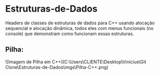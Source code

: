 # Estruturas-de-Dados
Headers de classes de estruturas de dados para C++ usando alocação sequencial e alocação dinâmica, todos eles com menus funcionais (no console) que demonstram como funcionam essas estruturas.

## Pilha:

![Imagem de Pilha em C++](C:\Users\CLIENTE\Desktop\Vinicius\Git Clone\Estruturas-de-Dados\imgs\Pilha-C++.png)

